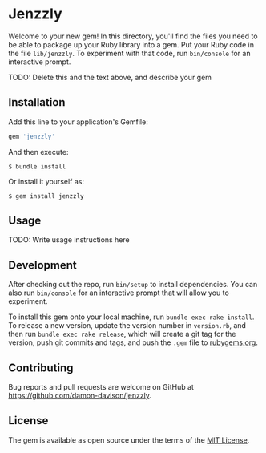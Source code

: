 # Jenzzly

Welcome to your new gem! In this directory, you'll find the files you need to be able to package up your Ruby library into a gem. Put your Ruby code in the file `lib/jenzzly`. To experiment with that code, run `bin/console` for an interactive prompt.

TODO: Delete this and the text above, and describe your gem

## Installation

Add this line to your application's Gemfile:

```ruby
gem 'jenzzly'
```

And then execute:

    $ bundle install

Or install it yourself as:

    $ gem install jenzzly

## Usage

TODO: Write usage instructions here

## Development

After checking out the repo, run `bin/setup` to install dependencies. You can also run `bin/console` for an interactive prompt that will allow you to experiment.

To install this gem onto your local machine, run `bundle exec rake install`. To release a new version, update the version number in `version.rb`, and then run `bundle exec rake release`, which will create a git tag for the version, push git commits and tags, and push the `.gem` file to [rubygems.org](https://rubygems.org).

## Contributing

Bug reports and pull requests are welcome on GitHub at https://github.com/damon-davison/jenzzly.


## License

The gem is available as open source under the terms of the [MIT License](https://opensource.org/licenses/MIT).
